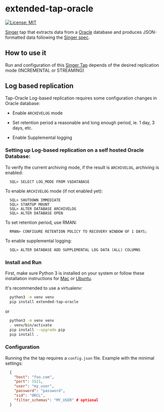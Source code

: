 # extended-tap-oracle

[![License: MIT](https://img.shields.io/badge/License-GPLv3-yellow.svg)](https://opensource.org/licenses/GPL-3.0)

[Singer](https://www.singer.io/) tap that extracts data from a [Oracle](https://www.oracle.com/database/) database and produces JSON-formatted data following the [Singer spec](https://github.com/singer-io/getting-started/blob/master/docs/SPEC.md).

## How to use it

Run and configuration of this [Singer Tap](https://singer.io) depends of the desired replication mode (INCREMENTAL or STREAMING)

## Log based replication

Tap-Oracle Log-based replication requires some configuration changes in Oracle database:

* Enable `ARCHIVELOG` mode

* Set retention period a reasonable and long enough period, ie. 1 day, 3 days, etc.

* Enable Supplemental logging

### Setting up Log-based replication on a self hosted Oracle Database: 

To verify the current archiving mode, if the result is `ARCHIVELOG`, archiving is enabled:
```
  SQL> SELECT LOG_MODE FROM V$DATABASE
```

To enable `ARCHIVELOG` mode (if not enabled yet):
```
  SQL> SHUTDOWN IMMEDIATE
  SQL> STARTUP MOUNT
  SQL> ALTER DATABASE ARCHIVELOG
  SQL> ALTER DATABASE OPEN
```

To set retention period, use RMAN:
```
  RMAN> CONFIGURE RETENTION POLICY TO RECOVERY WINDOW OF 1 DAYS;
```

To enable supplemental logging:
```
  SQL> ALTER DATABASE ADD SUPPLEMENTAL LOG DATA (ALL) COLUMNS
```


### Install and Run

First, make sure Python 3 is installed on your system or follow these
installation instructions for [Mac](http://docs.python-guide.org/en/latest/starting/install3/osx/) or
[Ubuntu](https://www.digitalocean.com/community/tutorials/how-to-install-python-3-and-set-up-a-local-programming-environment-on-ubuntu-16-04).


It's recommended to use a virtualenv:

```bash
  python3 -m venv venv
  pip install extended-tap-oracle
```

or

```bash
  python3 -m venv venv
  . venv/bin/activate
  pip install --upgrade pip
  pip install .
```

### Configuration

Running the the tap requires a `config.json` file. Example with the minimal settings:

```json
  {
    "host": "foo.com",
    "port": 1521,
    "user": "my_user",
    "password": "password",
    "sid": "ORCL",
    "filter_schemas": "MY_USER" # optional
  }
```


